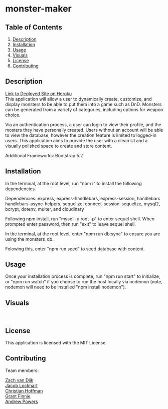 # monster-maker

## Table of Contents
1. [Description](#description)
2. [Installation](#installationnstallation)
3. [Usage](#usage)
4. [Visuals](#visuals)
5. [License](#license)
6. [Contributing](#contributing)

## Description
[Link to Deployed Site on Heroku](https://monster-maker01.herokuapp.com/) \
This application will allow a user to dynamically create, customize, and display monsters to be able to put them into a game such as DnD. Monsters can be generated from a variety of categories, including options for weapon choice.

Via an authentication process, a user can login to view their profile, and the mosters they have personally created. Users without an account will be able to view the database, however the creation feature is limited to logged-in users. This application aims to provide the user with a clean UI and a visually polished space to create and store content.

Additional Frameworks: Bootstrap 5.2 

## Installation
In the terminal, at the root level, run "npm i" to install the following dependencies.

Dependencies: express, express-handlebars, express-session, handlebars handlebars-async-helpers, sequelize, connect-session-sequelize, mysql2, bcrypt, dotenv, multer, and cloudinary

Following npm install, run "mysql -u root -p" to enter sequel shell. When prompted enter password, then run "exit" to leave sequel shell. 

In the terminal, at the root level, enter "npm run db:sync" to ensure you are using the monsters_db. 

Folowing this, enter "npm run seed" to seed database with content.

## Usage
Once your installation process is complete, run "npm run start" to initialize, or "npm run watch" if you choose to run the host locally via nodemon (note, nodemon will need to be installed "npm install nodemon").

## Visuals
![]()
![]()
![]()

## License
This application is licensed with the MIT License.

## Contributing 
Team members:

<a href="https://github.com/Zachattack221">Zach van Dijk</a> \
<a href="https://github.com/Revilite">Jacob Lockhart</a> \
<a href="https://github.com/Christian-Hoffman">Christian Hoffman</a> \
<a href="https://github.com/gfinnie01">Grant Finnie</a> \
<a href="https://github.com/Apowers9">Andrew Powers</a>